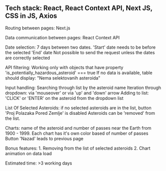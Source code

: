 ## **__Tech stack__**: React, React Context API, Next JS, CSS in JS, Axios

Routing between pages: Next.js

Data communication between pages: React Context API

Date selection: 7 days between two dates. 'Start' date needs to be before the selected 'End' date
								Not possible to send the request unless the dates are correctly selected

API filtering: Working only with objects that have property 'is_potentially_hazardous_asteroid' === true
								If no data is available, table should display: "Nema selektovanih asteroida"

Input handling: Searching through list by the asteroid name
								Iteration through dropdown: via 'mouseover' or via 'up' and 'down' arrow
								Adding to list: 'CLICK' or 'ENTER' on the asteroid from the dropdown list

List Of Selected Asteroids: if no selected asteroids are in the list, button 'Proj Polazaka Pored Zemlje' is disabled
														Asteroids can be 'removed' from the list.

Charts: name of the asteroid and number of passes near the Earth from 1900 - 1999.
				Each chart has it's own color based of number of passes
				Button 'Nazad' leads to previous page

Bonus features: 
				1. Removing from the list of selected asteroids 
				2. Chart animation on data load

Estimated time: >3 working days
